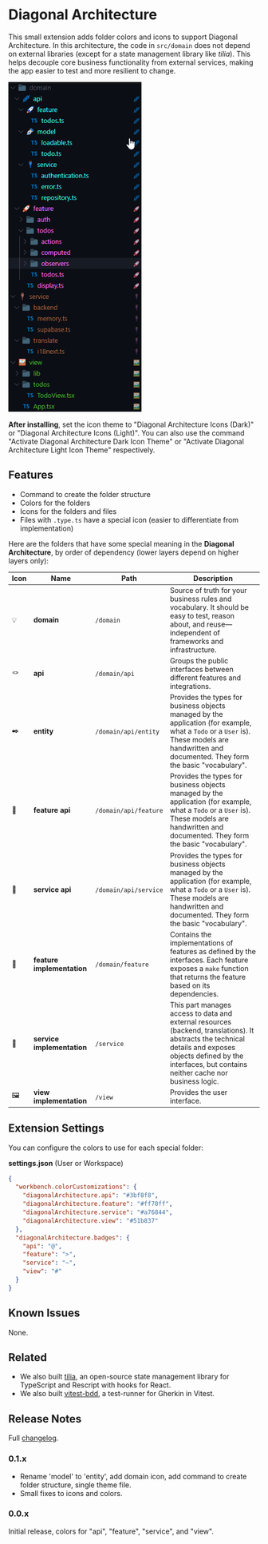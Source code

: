 # Diagonal Architecture

This small extension adds folder colors and icons to support Diagonal Architecture. In this architecture, the code in `src/domain` does not depend on external libraries (except for a state management library like _tilia_). This helps decouple core business functionality from external services, making the app easier to test and more resilient to change.

![diagonal architecture colored folders](https://raw.githubusercontent.com/midasum/diagonal-architecture-extension/main/extension.png)

**After installing**, set the icon theme to "Diagonal Architecture Icons (Dark)" or "Diagonal Architecture Icons (Light)". You can also use the command "Activate Diagonal Architecture Dark Icon Theme" or "Activate Diagonal Architecture Light Icon Theme" respectively.

## Features

- Command to create the folder structure
- Colors for the folders
- Icons for the folders and files
- Files with `.type.ts` have a special icon (easier to differentiate from implementation)

Here are the folders that have some special meaning in the **Diagonal Architecture**, by order of dependency (lower layers depend on higher layers only):

| Icon | Name                       | Path                  | Description                                                                                                                                                                                                       |
| ---- | -------------------------- | --------------------- | ----------------------------------------------------------------------------------------------------------------------------------------------------------------------------------------------------------------- |
| 💡   | **domain**                 | `/domain`             | Source of truth for your business rules and vocabulary. It should be easy to test, reason about, and reuse—independent of frameworks and infrastructure.                                                          |
| 🪢   | **api**                    | `/domain/api`         | Groups the public interfaces between different features and integrations.                                                                                                                                         |
| ✒️   | **entity**                 | `/domain/api/entity`  | Provides the types for business objects managed by the application (for example, what a `Todo` or a `User` is). These models are handwritten and documented. They form the basic "vocabulary".                    |
| 🚀️  | **feature api**            | `/domain/api/feature` | Provides the types for business objects managed by the application (for example, what a `Todo` or a `User` is). These models are handwritten and documented. They form the basic "vocabulary".                    |
| 🔌️  | **service api**            | `/domain/api/service` | Provides the types for business objects managed by the application (for example, what a `Todo` or a `User` is). These models are handwritten and documented. They form the basic "vocabulary".                    |
| 🚀   | **feature implementation** | `/domain/feature`     | Contains the implementations of features as defined by the interfaces. Each feature exposes a `make` function that returns the feature based on its dependencies.                                                 |
| 🔌   | **service implementation** | `/service`            | This part manages access to data and external resources (backend, translations). It abstracts the technical details and exposes objects defined by the interfaces, but contains neither cache nor business logic. |
| 🖼️   | **view implementation**    | `/view`               | Provides the user interface.                                                                                                                                                                                      |

## Extension Settings

You can configure the colors to use for each special folder:

**settings.json** (User or Workspace)

```json
{
  "workbench.colorCustomizations": {
    "diagonalArchitecture.api": "#3bf8f8",
    "diagonalArchitecture.feature": "#ff70ff",
    "diagonalArchitecture.service": "#a76844",
    "diagonalArchitecture.view": "#51b837"
  },
  "diagonalArchitecture.badges": {
    "api": "@",
    "feature": ">",
    "service": "~",
    "view": "#"
  }
}
```

## Known Issues

None.

## Related

- We also built [tilia](https://tiliajs.com), an open-source state management library for TypeScript and Rescript with hooks for React.
- We also built [vitest-bdd](https://github.com/midasum/vitest-bdd), a test-runner for Gherkin in Vitest.

## Release Notes

Full [changelog](./CHANGELOG.md).

### 0.1.x

- Rename 'model' to 'entity', add domain icon, add command to create folder structure, single theme file.
- Small fixes to icons and colors.

### 0.0.x

Initial release, colors for "api", "feature", "service", and "view".
